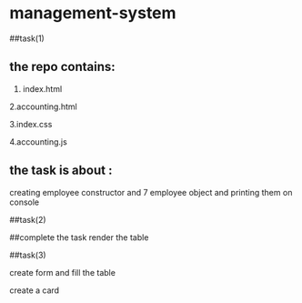# management-system

##task(1)

## the repo contains:

1. index.html

2.accounting.html

3.index.css

4.accounting.js

## the task is about :

creating employee constructor and 7 employee object and printing them on console

##task(2)

##complete the task render the table

##task(3)

create form and fill the table

create a card
